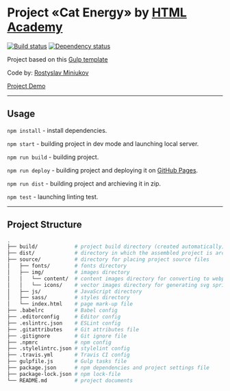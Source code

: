 # Project «Cat Energy» by [HTML Academy](https://htmlacademy.ru)

[![Build status][travis-image]][travis-url] [![Dependency status][dependency-image]][dependency-url]

Project based on this [Gulp template](https://github.com/embyth/startup-gulp-template#readme)

Code by: [Rostyslav Miniukov](https://github.com/embyth/)

[Project Demo](https://embyth.github.io/cat-energy/)

---

## Usage

`npm install` - install dependencies.

`npm start` - building project in dev mode and launching local server.

`npm run build` - building project.

`npm run deploy` - building project and deploying it on [GitHub Pages](https://pages.github.com).

`npm run dist` - building project and archieving it in zip.

`npm test` - launching linting test.

---

## Project Structure

```bash
.
├── build/            # project build directory (created automatically)
├── dist/             # directory in which the assembled project is archived (created automatically)
├── source/           # directory for placing project source files
│   ├── fonts/        # fonts directory
│   ├── img/          # images directory
│   │   └── content/  # content images directory for converting to webp format
│   │   └── icons/    # vector images directory for generating svg sprite
│   ├── js/           # JavaScript directory
│   ├── sass/         # styles directory
│   └── index.html    # page mark-up file
├── .babelrc          # Babel config
├── .editorconfig     # Editor config
├── .eslintrc.json    # ESLint config
├── .gitattributes    # Git attributes file
├── .gitignore        # Git ignore file
├── .npmrc            # npm config
├── .stylelintrc.json # stylelint config
├── .travis.yml       # Travis CI config
├── gulpfile.js       # Gulp tasks file
├── package.json      # npm dependencies and project settings file
├── package-lock.json # npm lock-file
└── README.md         # project documents
```

[travis-image]: https://travis-ci.org/embyth/cat-energy.svg?branch=master
[travis-url]: https://travis-ci.org/embyth/cat-energy
[dependency-image]: https://david-dm.org/embyth/cat-energy/dev-status.svg?style=flat-square
[dependency-url]: https://david-dm.org/embyth/cat-energy?type=dev
